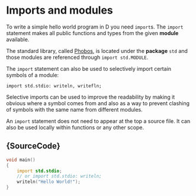 # Imports and modules

To write a simple hello world program in D you need
`import`s. The `import` statement makes all public functions
and types from the given **module** available.

The standard library, called [Phobos](https://dlang.org/phobos/),
is located under the **package** `std`
and those modules are referenced through `import std.MODULE`.

The `import` statement can also be used to selectively
import certain symbols of a module:

    import std.stdio: writeln, writefln;

Selective imports can be used to improve the readability by making
it obvious where a symbol comes from and also as a way to
prevent clashing of symbols with the same name from different modules.

An `import` statement does not need to appear at the top a source file.
It can also be used locally within functions or any other scope.

## {SourceCode}

```d
void main()
{
    import std.stdio;
    // or import std.stdio: writeln;
    writeln("Hello World!");
}
```
